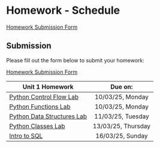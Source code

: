 # Homework - Schedule
[Homework Submission Form](https://forms.gle/mhoucXJdQRj1FyFW7)

## Submission
Please fill out the form below to submit your homework:

[Homework Submission Form]([https://docs.google.com/forms/d/e/1FAIpQLSczjC5_G_P1NIU0-lmfCKZ1_7sAaxFZ9TQ0cFx3nPYF8MfuMw/viewform](https://forms.gle/mhoucXJdQRj1FyFW7))

| Unit 1 Homework                                                                                                                                              | Due on:         | 
| ------------------------------------------------------------------------------------------------------------------------------------------------------| :-------------------:| 
| [Python Control Flow Lab](#)                                                                   |  10/03/25, Monday | 
| [Python Functions Lab](#)                                                                         |  10/03/25, Monday | 
| [Python Data Structures Lab](#)                                                             |  11/03/25, Tuesday | 
| [Python Classes Lab](#)                                                                             |  13/03/25, Thursday | 
| [Intro to SQL](#)                                                                                     |  16/03/25, Sunday | 
